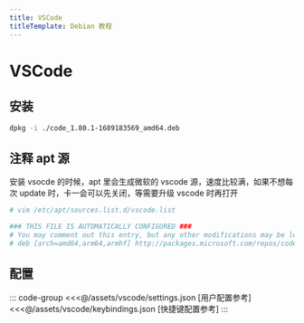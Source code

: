 ```yaml
---
title: VSCode
titleTemplate: Debian 教程
---
```


# VSCode

## 安装

```bash
dpkg -i ./code_1.80.1-1689183569_amd64.deb
```

## 注释 apt 源

安装 vsocde 的时候，apt 里会生成微软的 vscode 源，速度比较满，如果不想每次 update 时，卡一会可以先关闭，等需要升级 vscode 时再打开

```bash
# vim /etc/apt/sources.list.d/vscode.list

### THIS FILE IS AUTOMATICALLY CONFIGURED ###
# You may comment out this entry, but any other modifications may be lost.
# deb [arch=amd64,arm64,armhf] http://packages.microsoft.com/repos/code stable main
```

## 配置

::: code-group
<<<@/assets/vscode/settings.json [用户配置参考]
<<<@/assets/vscode/keybindings.json [快捷键配置参考]
:::
